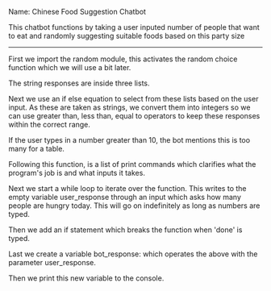 Name: Chinese Food Suggestion Chatbot

This chatbot functions by taking a user inputed number of people that want to eat
and randomly suggesting suitable foods based on this party size

----------------------

First we import the random module, this activates the random choice function which we 
will use a bit later.

The string responses are inside three lists.

Next we use an if else equation to select from these lists based on the user input.
As these are taken as strings, we convert them into integers so we can use 
greater than, less than, equal to operators to keep these responses within the correct
range. 

If the user types in a number greater than 10, the bot mentions this is too many for a table.

Following this function, is a list of print commands which clarifies what the program's job
is and what inputs it takes. 

Next we start a while loop to iterate over the function. This writes to the empty variable
user_response through an input which asks how many people are hungry today. This will 
go on indefinitely as long as numbers are typed.


Then we add an if statement which breaks the function when 'done' is typed.

Last we create a variable bot_response: which operates the above with the parameter 
user_response.

Then we print this new variable to the console.
